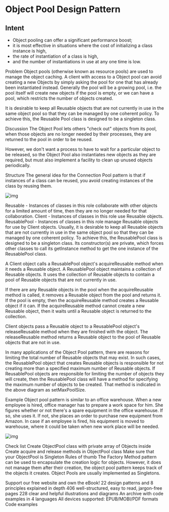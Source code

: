 # Object Pool Design Pattern

## Intent
* Object pooling can offer a significant performance boost; 
* it is most effective in situations where the cost of initializing a class instance is high, 
* the rate of instantiation of a class is high, 
* and the number of instantiations in use at any one time is low.

Problem
Object pools (otherwise known as resource pools) are used to manage the object caching. A client with access to a Object pool can avoid creating a new Objects by simply asking the pool for one that has already been instantiated instead. Generally the pool will be a growing pool, i.e. the pool itself will create new objects if the pool is empty, or we can have a pool, which restricts the number of objects created.

It is desirable to keep all Reusable objects that are not currently in use in the same object pool so that they can be managed by one coherent policy. To achieve this, the Reusable Pool class is designed to be a singleton class.

Discussion
The Object Pool lets others "check out" objects from its pool, when those objects are no longer needed by their processes, they are returned to the pool in order to be reused.

However, we don't want a process to have to wait for a particular object to be released, so the Object Pool also instantiates new objects as they are required, but must also implement a facility to clean up unused objects periodically.

Structure
The general idea for the Connection Pool pattern is that if instances of a class can be reused, you avoid creating instances of the class by reusing them.

![img](https://github.com/vishal637yadav/DesignPatterns/blob/master/src/document/images/Object-Pool-DP1.JPG)

Reusable - Instances of classes in this role collaborate with other objects for a limited amount of time, then they are no longer needed for that collaboration.
Client - Instances of classes in this role use Reusable objects.
ReusablePool - Instances of classes in this role manage Reusable objects for use by Client objects.
Usually, it is desirable to keep all Reusable objects that are not currently in use in the same object pool so that they can be managed by one coherent policy. To achieve this, the ReusablePool class is designed to be a singleton class. Its constructor(s) are private, which forces other classes to call its getInstance method to get the one instance of the ReusablePool class.

A Client object calls a ReusablePool object's acquireReusable method when it needs a Reusable object. A ReusablePool object maintains a collection of Reusable objects. It uses the collection of Reusable objects to contain a pool of Reusable objects that are not currently in use.

If there are any Reusable objects in the pool when the acquireReusable method is called, it removes a Reusable object from the pool and returns it. If the pool is empty, then the acquireReusable method creates a Reusable object if it can. If the acquireReusable method cannot create a new Reusable object, then it waits until a Reusable object is returned to the collection.

Client objects pass a Reusable object to a ReusablePool object's releaseReusable method when they are finished with the object. The releaseReusable method returns a Reusable object to the pool of Reusable objects that are not in use.

In many applications of the Object Pool pattern, there are reasons for limiting the total number of Reusable objects that may exist. In such cases, the ReusablePool object that creates Reusable objects is responsible for not creating more than a specified maximum number of Reusable objects. If ReusablePool objects are responsible for limiting the number of objects they will create, then the ReusablePool class will have a method for specifying the maximum number of objects to be created. That method is indicated in the above diagram as setMaxPoolSize.

Example
Object pool pattern is similar to an office warehouse. When a new employee is hired, office manager has to prepare a work space for him. She figures whether or not there's a spare equipment in the office warehouse. If so, she uses it. If not, she places an order to purchase new equipment from Amazon. In case if an employee is fired, his equipment is moved to warehouse, where it could be taken when 
new work place will be needed.

![img](https://github.com/vishal637yadav/DesignPatterns/blob/master/src/document/images/Object-Pool-DP2.JPG)


Check list
Create ObjectPool class with private array of Objects inside
Create acquire and release methods in ObjectPool class
Make sure that your ObjectPool is Singleton
Rules of thumb
The Factory Method pattern can be used to encapsulate the creation logic for objects. However, it does not manage them after their creation, the object pool pattern keeps track of the objects it creates.
Object Pools are usually implemented as Singletons.

Support our free website and own the eBook!
22 design patterns and 8 principles explained in depth
406 well-structured, easy to read, jargon-free pages
228 clear and helpful illustrations and diagrams
An archive with code examples in 4 languages
All devices supported: EPUB/MOBI/PDF formats
Code examples